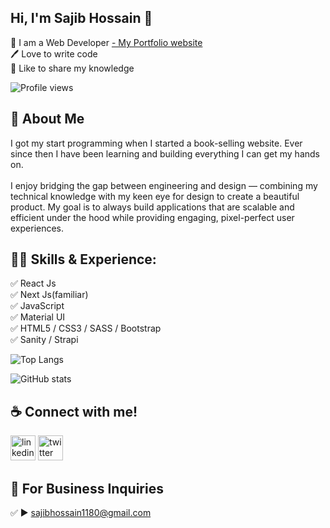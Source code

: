 ## Hi, I'm Sajib Hossain 👋

<p>
👑 I am a Web Developer <a href="https://sajib-hossain.vercel.app/"> - My Portfolio website</a> <br> 
🖊️ Love to write code <br> 
🎤 Like to share my knowledge </p>

![Profile views](https://gpvc.arturio.dev/sajibhn)

## 🚀 About Me

I got my start programming when I started a book-selling website. Ever since then I have been learning and building everything I can get my hands on.
<br><br>
I enjoy bridging the gap between engineering and design — combining my technical knowledge with my keen eye for design to create a beautiful product. My goal is to always build applications that are scalable and efficient under the hood while providing engaging, pixel-perfect user experiences.

## 👨‍💻 Skills & Experience:

✅ React Js <br>
✅ Next Js(familiar) <br>
✅ JavaScript <br>
✅ Material UI <br>
✅ HTML5 / CSS3 / SASS / Bootstrap <br>
✅ Sanity / Strapi <br>

![Top Langs](https://github-readme-stats.vercel.app/api/top-langs/?username=sajibhn&layout=compact)

![GitHub stats](https://github-readme-stats.vercel.app/api?username=sajibhn&show_icons=true)

## ☕ Connect with me!

[<img src='https://camo.githubusercontent.com/a80d00f23720d0bc9f55481cfcd77ab79e141606829cf16ec43f8cacc7741e46/68747470733a2f2f696d672e736869656c64732e696f2f62616467652f4c696e6b6564496e2d3030373742353f7374796c653d666f722d7468652d6261646765266c6f676f3d6c696e6b6564696e266c6f676f436f6c6f723d7768697465' alt='linkedin' height='40'>](https://www.linkedin.com/in/sajibhn/)
[<img src='https://camo.githubusercontent.com/5d03c86f6a75f7cbe80d135d9162fbf6dc46a31253cf30a8e9bb8279b4d574d3/68747470733a2f2f696d672e736869656c64732e696f2f62616467652f547769747465722d3144413146323f7374796c653d666f722d7468652d6261646765266c6f676f3d74776974746572266c6f676f436f6c6f723d7768697465' alt='twitter' height='40'>](https://twitter.com/sajib_hsn)


## 📧 For Business Inquiries

✅ ► sajibhossain1180@gmail.com
